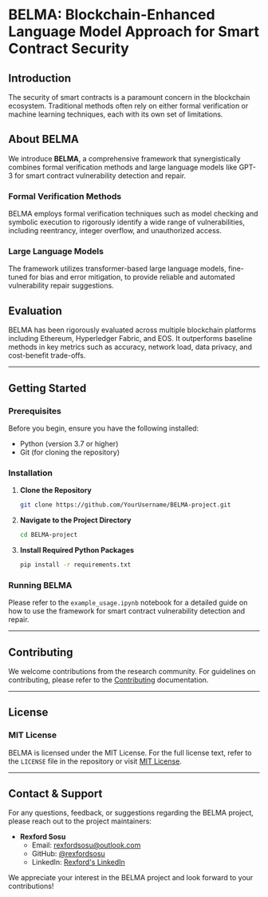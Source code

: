 # BELMA: Blockchain-Enhanced Language Model Approach for Smart Contract Security

## Introduction

The security of smart contracts is a paramount concern in the blockchain ecosystem. Traditional methods often rely on either formal verification or machine learning techniques, each with its own set of limitations. 

## About BELMA

We introduce **BELMA**, a comprehensive framework that synergistically combines formal verification methods and large language models like GPT-3 for smart contract vulnerability detection and repair. 

### Formal Verification Methods

BELMA employs formal verification techniques such as model checking and symbolic execution to rigorously identify a wide range of vulnerabilities, including reentrancy, integer overflow, and unauthorized access.

### Large Language Models

The framework utilizes transformer-based large language models, fine-tuned for bias and error mitigation, to provide reliable and automated vulnerability repair suggestions.

## Evaluation

BELMA has been rigorously evaluated across multiple blockchain platforms including Ethereum, Hyperledger Fabric, and EOS. It outperforms baseline methods in key metrics such as accuracy, network load, data privacy, and cost-benefit trade-offs.

---

## Getting Started

### Prerequisites

Before you begin, ensure you have the following installed:

- Python (version 3.7 or higher)
- Git (for cloning the repository)

### Installation

1. **Clone the Repository**

   ```bash
   git clone https://github.com/YourUsername/BELMA-project.git
   ```

2. **Navigate to the Project Directory**

   ```bash
   cd BELMA-project
   ```

3. **Install Required Python Packages**

   ```bash
   pip install -r requirements.txt
   ```

### Running BELMA

Please refer to the `example_usage.ipynb` notebook for a detailed guide on how to use the framework for smart contract vulnerability detection and repair.

---

## Contributing

We welcome contributions from the research community. For guidelines on contributing, please refer to the [Contributing](CONTRIBUTING.md) documentation.

---

## License

### MIT License

BELMA is licensed under the MIT License. For the full license text, refer to the `LICENSE` file in the repository or visit [MIT License](LICENSE.md).

---

## Contact & Support

For any questions, feedback, or suggestions regarding the BELMA project, please reach out to the project maintainers:

- **Rexford Sosu**
  - Email: rexfordsosu@outlook.com
  - GitHub: [@rexfordsosu](https://github.com/niirex1)
  - LinkedIn: [Rexford's LinkedIn](https://www.linkedin.com/in/rexford-sosu-b4593b57/)

We appreciate your interest in the BELMA project and look forward to your contributions!
